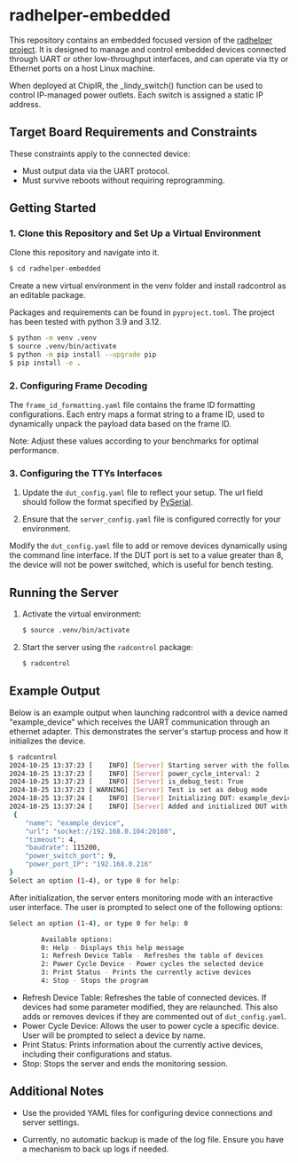 # radhelper-embedded

This repository contains an embedded focused version of the [radhelper project](https://github.com/radhelper/radiation-setup).
It is designed to manage and control embedded devices connected through UART or other low-throughput interfaces, and can operate via tty or Ethernet ports on a host Linux machine.

When deployed at ChipIR, the _lindy_switch() function can be used to control IP-managed power outlets. Each switch is assigned a static IP address.

## Target Board Requirements and Constraints

These constraints apply to the connected device:

- Must output data via the UART protocol.
- Must survive reboots without requiring reprogramming.

## Getting Started

### 1. Clone this Repository and Set Up a Virtual Environment

Clone this repository and navigate into it.

```bash
$ cd radhelper-embedded
```

Create a new virtual environment in the venv folder and install radcontrol as an editable package. 

Packages and requirements can be found in `pyproject.toml`. The project has been tested with python 3.9 and 3.12.

```bash
$ python -m venv .venv
$ source .venv/bin/activate
$ python -m pip install --upgrade pip
$ pip install -e .
```

### 2. Configuring Frame Decoding

The `frame_id_formatting.yaml` file contains the frame ID formatting configurations. Each entry maps a format string to a frame ID, used to dynamically unpack the payload data based on the frame ID.

Note: Adjust these values according to your benchmarks for optimal performance.

### 3. Configuring the TTYs Interfaces

1. Update the `dut_config.yaml` file to reflect your setup. The url field should follow the format specified by [PySerial](https://pyserial.readthedocs.io/en/latest/url_handlers.html).

2. Ensure that the `server_config.yaml` file is configured correctly for your environment.
    
Modify the `dut_config.yaml` file to add or remove devices dynamically using the command line interface. 
If the DUT port is set to a value greater than 8, the device will not be power switched, which is useful for bench testing.

## Running the Server

1. Activate the virtual environment:
    ```sh
    $ source .venv/bin/activate
    ```

2. Start the server using the `radcontrol` package:
    ```sh
    $ radcontrol
    ```

## Example Output

Below is an example output when launching radcontrol with a device named "example_device" which receives the UART 
communication through an ethernet adapter. 
This demonstrates the server's startup process and how it initializes the device.

```bash
$ radcontrol
2024-10-25 13:37:23 [    INFO] [Server] Starting server with the following arguments:
2024-10-25 13:37:23 [    INFO] [Server] power_cycle_interval: 2
2024-10-25 13:37:23 [    INFO] [Server] is_debug_test: True
2024-10-25 13:37:23 [ WARNING] [Server] Test is set as debug mode
2024-10-25 13:37:24 [    INFO] [Server] Initializing DUT: example_device
2024-10-25 13:37:24 [    INFO] [Server] Added and initialized DUT with info:
 {
    "name": "example_device",
    "url": "socket://192.168.0.104:20108",
    "timeout": 4,
    "baudrate": 115200,
    "power_switch_port": 9,
    "power_port_IP": "192.168.0.216"
}
Select an option (1-4), or type 0 for help: 
```

After initialization, the server enters monitoring mode with an interactive user interface. 
The user is prompted to select one of the following options:

```bash
Select an option (1-4), or type 0 for help: 0

        Available options:
        0: Help - Displays this help message
        1: Refresh Device Table - Refreshes the table of devices
        2: Power Cycle Device - Power cycles the selected device
        3: Print Status - Prints the currently active devices
        4: Stop - Stops the program
```
- Refresh Device Table: Refreshes the table of connected devices. If devices had some parameter modified, they are relaunched. This also adds or removes devices if they are commented out of `dut_config.yaml`.
- Power Cycle Device: Allows the user to power cycle a specific device. User will be prompted to select a device by name.
- Print Status: Prints information about the currently active devices, including their configurations and status.
- Stop: Stops the server and ends the monitoring session.

## Additional Notes

- Use the provided YAML files for configuring device connections and server settings.

- Currently, no automatic backup is made of the log file. Ensure you have a mechanism to back up logs if needed.
